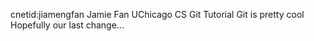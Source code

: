 cnetid:jiamengfan Jamie Fan UChicago CS Git Tutorial
Git is pretty cool
Hopefully our last change...

